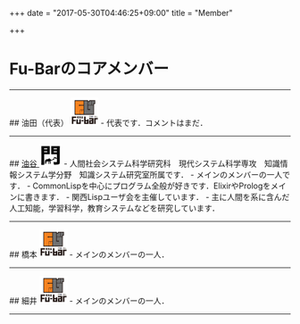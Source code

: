 +++
date = "2017-05-30T04:46:25+09:00"
title = "Member"

+++

# Fu-Barのコアメンバー
<hr />
## 油田（代表） <img src="/image/member/aburata.png" width="50" height="50" />
- 代表です．コメントはまだ．

<hr />
## <a href="/">油谷 <img src="/image/member/aburatani.png" width="40" height="40" /></a>
- 人間社会システム科学研究科　現代システム科学専攻　知識情報システム学分野　知識システム研究室所属です．
- メインのメンバーの一人です．
- CommonLispを中心にプログラム全般が好きです．ElixirやPrologをメインに書きます．
- 関西Lispユーザ会を主催しています．
- 主に人間を系に含んだ人工知能，学習科学，教育システムなどを研究しています．

<hr />
## 橋本 <img src="/image/member/hashimoto.png" width="50" height="50" />
- メインのメンバーの一人．

<hr />
## 細井 <img src="/image/member/hashimoto.png" width="50" height="50" />
- メインのメンバーの一人．

<hr />

